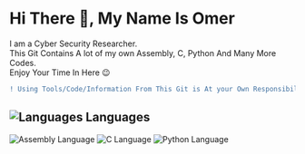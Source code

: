 # Hi There 👋, My Name Is Omer
I am a Cyber Security Researcher.<br>
This Git Contains A lot of my own Assembly, C, Python And Many More Codes.<br>
Enjoy Your Time In Here 😉

``` diff
! Using Tools/Code/Information From This Git is At your Own Responsibility
```

## ![Languages][Language_Logo] Languages
![Assembly Language][Assembly_Logo]
![C Language][C_Logo]
![Python Language][Python_Logo]




<!-- Refrences --->
<!--Languages-->
[Language_Logo]: https://user-images.githubusercontent.com/63520126/149544050-9a148537-6f54-410f-9324-6f004b77ef76.png
[Assembly_Logo]: https://user-images.githubusercontent.com/63520126/149556747-ce344812-efa6-4297-8f8c-92475c962d1d.png
[C_Logo]: https://user-images.githubusercontent.com/63520126/149557298-c7962483-83ef-4ab5-bc1b-9b36bac62c54.png
[Python_Logo]: https://user-images.githubusercontent.com/63520126/149557372-7118718d-c23f-435c-a2fe-a78f9fa4c161.png



